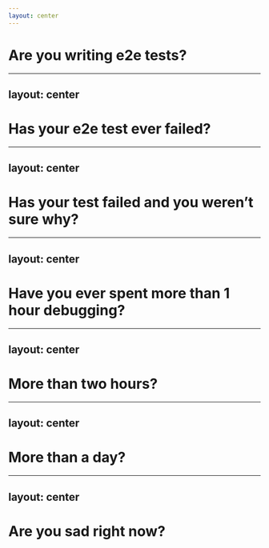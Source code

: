 ```yaml
---
layout: center
---
```

# Are you writing e2e tests?

---
layout: center
---
# Has your e2e test ever failed?

---
layout: center
---
# Has your test failed and you weren’t sure why?

---
layout: center
---
# Have you ever spent more than 1 hour debugging?

---
layout: center
---
# More than two hours?

---
layout: center
---
# More than a day?

---
layout: center
---

# Are you sad right now?

<!--
- hope not resurfacing some trauma
- if you answered yes to the latter questions you may have experienced the frustrations that come with UI e2e tests
- this presentation is about possible ways of reducing those frustrations
-->
